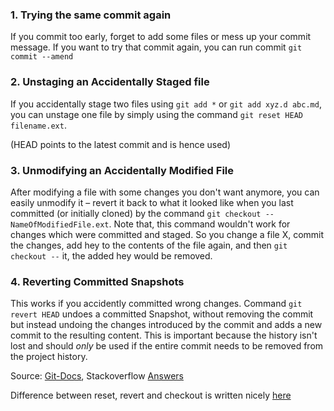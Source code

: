 ### 1. Trying the same commit again

If you commit too early, forget to add some files or mess up your commit message. If you want to try that commit again, you can run commit `git commit --amend`


### 2. Unstaging an Accidentally Staged file

If you accidentally stage two files using `git add *` or `git add xyz.d abc.md`, you can unstage one file by simply using the command `git reset HEAD filename.ext`.

(HEAD points to the latest commit and is hence used)

### 3. Unmodifying an Accidentally Modified File

After modifying a file with some changes you don't want anymore, you can easily unmodify it – revert it back to what it looked like when you last committed (or initially cloned) by the command `git checkout -- NameOfModifiedFile.ext`. 
Note that, this command wouldn't work for changes which were committed and staged. 
So you change a file X, commit the changes, add hey to the contents of the file again, and then `git checkout --` it, the added hey would be removed.  


### 4. Reverting Committed Snapshots

This works if you accidently committed wrong changes. Command `git revert HEAD` undoes a committed Snapshot, without removing the commit but instead undoing the changes introduced by the commit and adds a new commit to the resulting content. This is important because the history isn't lost and should *only* be used if the entire commit needs to be removed from the project history.  


Source: [Git-Docs](https://git-scm.com/book/en/v2/Git-Basics-Undoing-Things), Stackoverflow [Answers](http://stackoverflow.com/questions/14075581/git-undo-all-uncommitted-changes)

Difference between reset, revert and checkout is written nicely [here](http://stackoverflow.com/questions/8358035/whats-the-difference-between-git-revert-checkout-and-reset)

